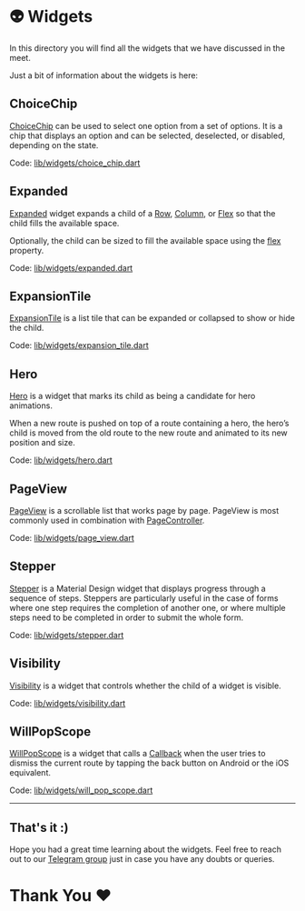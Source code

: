 # 👽 Widgets

In this directory you will find all the widgets that we have discussed in the meet. 

Just a bit of information about the widgets is here:

## ChoiceChip

[ChoiceChip](https://api.flutter.dev/flutter/material/ChoiceChip-class.html) can be used to select one option from a set of options. It is a chip that displays an option and can be selected, deselected, or disabled, depending on the state.

Code: [lib/widgets/choice_chip.dart](./choice_chips.dart)

## Expanded

[Expanded](https://api.flutter.dev/flutter/widgets/Expanded-class.html) widget expands a child of a [Row](https://api.flutter.dev/flutter/widgets/Row-class.html), [Column](https://api.flutter.dev/flutter/widgets/Column-class.html), or [Flex](https://api.flutter.dev/flutter/widgets/Flex-class.html) so that the child fills the available space.

Optionally, the child can be sized to fill the available space using the [flex](https://api.flutter.dev/flutter/widgets/Expanded/flex.html) property.

Code: [lib/widgets/expanded.dart](./expanded.dart)

## ExpansionTile

[ExpansionTile](https://api.flutter.dev/flutter/material/ExpansionTile-class.html) is a list tile that can be expanded or collapsed to show or hide the child.

Code: [lib/widgets/expansion_tile.dart](./expansion_tile.dart)

## Hero

[Hero](https://api.flutter.dev/flutter/widgets/Hero-class.html) is a widget that marks its child as being a candidate for hero animations.

When a new route is pushed on top of a route containing a hero, the hero’s child is moved from the old route to the new route and animated to its new position and size.

Code: [lib/widgets/hero.dart](./hero.dart)

## PageView

[PageView](https://api.flutter.dev/flutter/widgets/PageView-class.html) is a scrollable list that works page by page. PageView is most commonly used in combination with [PageController](https://api.flutter.dev/flutter/widgets/PageController-class.html).

Code: [lib/widgets/page_view.dart](./page_view.dart)

## Stepper

[Stepper](https://api.flutter.dev/flutter/material/Stepper-class.html) is a Material Design widget that displays progress through a sequence of steps. Steppers are particularly useful in the case of forms where one step requires the completion of another one, or where multiple steps need to be completed in order to submit the whole form.

Code: [lib/widgets/stepper.dart](./stepper.dart)

## Visibility

[Visibility](https://api.flutter.dev/flutter/widgets/Visibility-class.html) is a widget that controls whether the child of a widget is visible.

Code: [lib/widgets/visibility.dart](./visibility.dart)

## WillPopScope

[WillPopScope](https://api.flutter.dev/flutter/widgets/WillPopScope-class.html) is a widget that calls a [Callback](https://api.flutter.dev/flutter/foundation/Callback.html) when the user tries to dismiss the current route by tapping the back button on Android or the iOS equivalent.

Code: [lib/widgets/will_pop_scope.dart](./will_pop_scope.dart)

<hr>

## That's it :)

Hope you had a great time learning about the widgets. Feel free to reach out to our [Telegram group](https://t.me/flutterkozhikode) just in case you have any doubts or queries.

# Thank You ❤️
